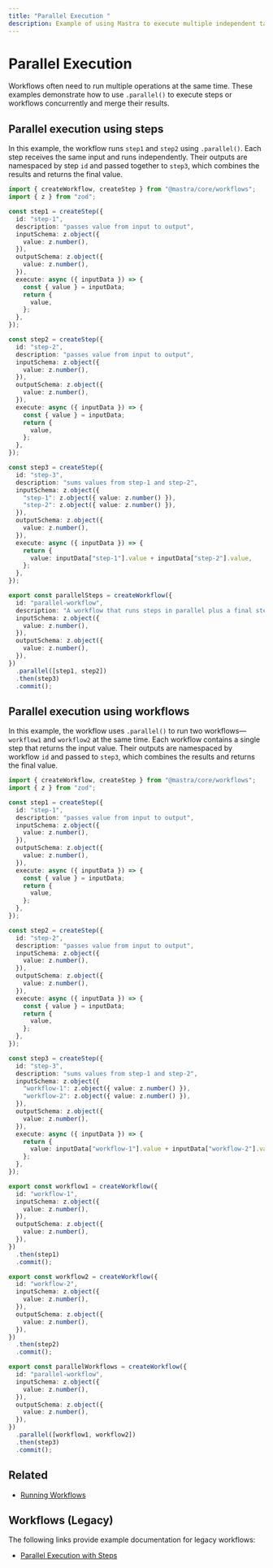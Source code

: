 ```yaml
---
title: "Parallel Execution "
description: Example of using Mastra to execute multiple independent tasks in parallel within a workflow.
---
```


# Parallel Execution

Workflows often need to run multiple operations at the same time. These examples demonstrate how to use `.parallel()` to execute steps or workflows concurrently and merge their results.

## Parallel execution using steps

In this example, the workflow runs `step1` and `step2` using `.parallel()`. Each step receives the same input and runs independently. Their outputs are namespaced by step `id` and passed together to `step3`, which combines the results and returns the final value.

```typescript filename="src/mastra/workflows/example-parallel-steps.ts" showLineNumbers copy
import { createWorkflow, createStep } from "@mastra/core/workflows";
import { z } from "zod";

const step1 = createStep({
  id: "step-1",
  description: "passes value from input to output",
  inputSchema: z.object({
    value: z.number(),
  }),
  outputSchema: z.object({
    value: z.number(),
  }),
  execute: async ({ inputData }) => {
    const { value } = inputData;
    return {
      value,
    };
  },
});

const step2 = createStep({
  id: "step-2",
  description: "passes value from input to output",
  inputSchema: z.object({
    value: z.number(),
  }),
  outputSchema: z.object({
    value: z.number(),
  }),
  execute: async ({ inputData }) => {
    const { value } = inputData;
    return {
      value,
    };
  },
});

const step3 = createStep({
  id: "step-3",
  description: "sums values from step-1 and step-2",
  inputSchema: z.object({
    "step-1": z.object({ value: z.number() }),
    "step-2": z.object({ value: z.number() }),
  }),
  outputSchema: z.object({
    value: z.number(),
  }),
  execute: async ({ inputData }) => {
    return {
      value: inputData["step-1"].value + inputData["step-2"].value,
    };
  },
});

export const parallelSteps = createWorkflow({
  id: "parallel-workflow",
  description: "A workflow that runs steps in parallel plus a final step",
  inputSchema: z.object({
    value: z.number(),
  }),
  outputSchema: z.object({
    value: z.number(),
  }),
})
  .parallel([step1, step2])
  .then(step3)
  .commit();
```

## Parallel execution using workflows

In this example, the workflow uses `.parallel()` to run two workflows—`workflow1` and `workflow2` at the same time. Each workflow contains a single step that returns the input value. Their outputs are namespaced by workflow `id` and passed to `step3`, which combines the results and returns the final value.

```typescript filename="src/mastra/workflows/example-parallel-workflows.ts" showLineNumbers copy
import { createWorkflow, createStep } from "@mastra/core/workflows";
import { z } from "zod";

const step1 = createStep({
  id: "step-1",
  description: "passes value from input to output",
  inputSchema: z.object({
    value: z.number(),
  }),
  outputSchema: z.object({
    value: z.number(),
  }),
  execute: async ({ inputData }) => {
    const { value } = inputData;
    return {
      value,
    };
  },
});

const step2 = createStep({
  id: "step-2",
  description: "passes value from input to output",
  inputSchema: z.object({
    value: z.number(),
  }),
  outputSchema: z.object({
    value: z.number(),
  }),
  execute: async ({ inputData }) => {
    const { value } = inputData;
    return {
      value,
    };
  },
});

const step3 = createStep({
  id: "step-3",
  description: "sums values from step-1 and step-2",
  inputSchema: z.object({
    "workflow-1": z.object({ value: z.number() }),
    "workflow-2": z.object({ value: z.number() }),
  }),
  outputSchema: z.object({
    value: z.number(),
  }),
  execute: async ({ inputData }) => {
    return {
      value: inputData["workflow-1"].value + inputData["workflow-2"].value,
    };
  },
});

export const workflow1 = createWorkflow({
  id: "workflow-1",
  inputSchema: z.object({
    value: z.number(),
  }),
  outputSchema: z.object({
    value: z.number(),
  }),
})
  .then(step1)
  .commit();

export const workflow2 = createWorkflow({
  id: "workflow-2",
  inputSchema: z.object({
    value: z.number(),
  }),
  outputSchema: z.object({
    value: z.number(),
  }),
})
  .then(step2)
  .commit();

export const parallelWorkflows = createWorkflow({
  id: "parallel-workflow",
  inputSchema: z.object({
    value: z.number(),
  }),
  outputSchema: z.object({
    value: z.number(),
  }),
})
  .parallel([workflow1, workflow2])
  .then(step3)
  .commit();
```

## Related

- [Running Workflows](./running-workflows)

## Workflows (Legacy)

The following links provide example documentation for legacy workflows:

- [Parallel Execution with Steps](/docs/examples/workflows_legacy/parallel-steps)
